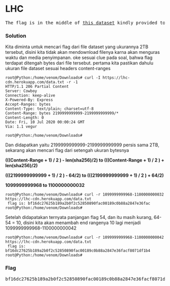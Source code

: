 <b><h1>LHC</b></h1>
<pre>
The flag is in the middle of <a href="https://lhc-cdn.herokuapp.com/data.txt">this dataset</a> kindly provided to us bythe Large Hadron Collider.
</pre>
<h3><b>Solution</b></h3>
<p>Kita diminta untuk mencari flag dari file dataset yang ukurannya 2TB tersebut, disini kita tidak akan mendownload filenya karna akan menguras waktu dan media penyimpanan.
oke sesuai clue pada soal, bahwa flag terdapat ditengah bytes dari file tersebut. pertama kita pastikan dahulu ukuran file dataset sesuai headers content-ranges</p>

```console
root@Python:/home/venom/Downloads# curl -I https://lhc-cdn.herokuapp.com/data.txt -r -1
HTTP/1.1 206 Partial Content
Server: Cowboy
Connection: keep-alive
X-Powered-By: Express
Accept-Ranges: bytes
Content-Type: text/plain; charset=utf-8
Content-Range: bytes 2199999999999-2199999999999/*
Content-Length: 0
Date: Fri, 10 Jul 2020 00:00:24 GMT
Via: 1.1 vegur

root@Python:/home/venom/Downloads#
```
<p>Dan didapatkan yaitu 2199999999999-2199999999999 persis sama 2TB, sekarang akan mencari flag dari setengah ukuran bytesnya<p>
<p><b>(((Content-Range + 1) / 2 ) - len(sha256)/2) to (((Content-Range + 1) / 2 ) + len(sha256)/2)</b></p>
<p><b>(((2199999999999 + 1) / 2 ) - 64/2) to (((2199999999999 + 1) / 2 ) + 64/2)</b></p>
<p><b>1099999999968 to 1100000000032</p></b>

```console
root@Python:/home/venom/Downloads# curl -r 1099999999968-1100000000032 https://lhc-cdn.herokuapp.com/data.txt
 flag is: bf16dc27625b189a2b0f2c52850890fac00189c0b88a2847e36fac
root@Python:/home/venom/Downloads# 
```
<p>Setelah didapatakan ternyata panjangan flag 54, dan itu masih kurang, 64-54 = 10, disini kita akan menambah end rangenya 10 lagi menjadi 1099999999968-1100000000042</p>

```console
root@Python:/home/venom/Downloads# curl -r 1099999999968-1100000000042 https://lhc-cdn.herokuapp.com/data.txt
 flag is: bf16dc27625b189a2b0f2c52850890fac00189c0b88a2847e36facf8071df1b4
root@Python:/home/venom/Downloads#
```
<h3><b>Flag</b></h3>
<pre>
bf16dc27625b189a2b0f2c52850890fac00189c0b88a2847e36facf8071df1b4
</pre>
